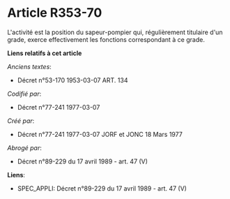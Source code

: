 # Article R353-70

L'activité       est la position du sapeur-pompier qui, régulièrement titulaire d'un grade, exerce effectivement les
fonctions correspondant à ce grade.

**Liens relatifs à cet article**

_Anciens textes_:

  - Décret n°53-170 1953-03-07 ART. 134

_Codifié par_:

  - Décret n°77-241 1977-03-07

_Créé par_:

  - Décret n°77-241 1977-03-07 JORF et JONC 18 Mars 1977

_Abrogé par_:

  - Décret n°89-229 du 17 avril 1989 - art. 47 (V)

**Liens**:

  - SPEC_APPLI: Décret n°89-229 du 17 avril 1989 - art. 47 (V)
